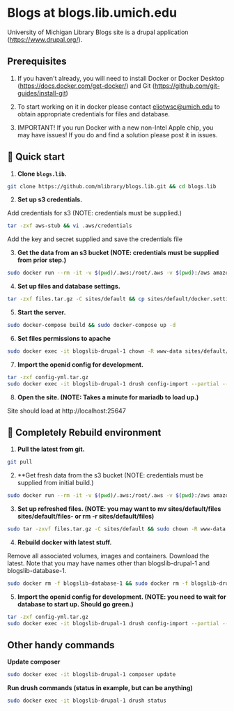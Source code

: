 # Blogs at blogs.lib.umich.edu

University of Michigan Library Blogs site is a drupal application (https://www.drupal.org/).

## Prerequisites

1. If you haven't already, you will need to install Docker or Docker Desktop (https://docs.docker.com/get-docker/) and Git (https://github.com/git-guides/install-git)

2. To start working on it in docker please contact eliotwsc@umich.edu to obtain appropriate credentials for files and database.

3. IMPORTANT! If you run Docker with a new non-Intel Apple chip, you may have issues! If you do and find a solution please post it in issues.

## 🚀 Quick start

1.  **Clone `blogs.lib`.**

```sh
git clone https://github.com/mlibrary/blogs.lib.git && cd blogs.lib
```

2.  **Set up s3 credentials.**

Add credentials for s3 (NOTE: credentials must be supplied.)

```sh
tar -zxf aws-stub && vi .aws/credentials
```

Add the key and secret supplied and save the credentials file

3.  **Get the data from an s3 bucket (NOTE: credentials must be supplied from prior step.)**

```sh
sudo docker run --rm -it -v $(pwd)/.aws:/root/.aws -v $(pwd):/aws amazon/aws-cli s3 cp s3://blogs-lib-umich-edu/ ./ --recursive
```

4.  **Set up files and database settings.**

```sh
tar -zxf files.tar.gz -C sites/default && cp sites/default/docker.settings.php sites/default/settings.php
```

5.  **Start the server.**

```sh
sudo docker-compose build && sudo docker-compose up -d
```

6. **Set files permissions to apache**

```sh
sudo docker exec -it blogslib-drupal-1 chown -R www-data sites/default/files
```

7.  **Import the openid config for development.**

```sh
tar -zxf config-yml.tar.gz
sudo docker exec -it blogslib-drupal-1 drush config-import --partial --source=config-yml/ 
```

8.  **Open the site. (NOTE: Takes a minute for mariadb to load up.)**

Site should load at http://localhost:25647

## 🚀 Completely Rebuild environment
1.  **Pull the latest from git.**

```sh
git pull
```

2.  **Get fresh data from the s3 bucket (NOTE: credentials must be supplied from initial build.)

```sh
sudo docker run --rm -it -v $(pwd)/.aws:/root/.aws -v $(pwd):/aws amazon/aws-cli s3 cp s3://blogs-lib-umich-edu/ ./ --recursive
```

3.  **Set up refreshed files. (NOTE: you may want to mv sites/default/files sites/default/files- or rm -r sites/default/files)**

```sh
sudo tar -zxvf files.tar.gz -C sites/default && sudo chown -R www-data sites/default/files
```

4.  **Rebuild docker with latest stuff.**

Remove all associated volumes, images and containers. Download the latest. Note that you may have names other than blogslib-drupal-1 and blogslib-database-1.

```sh
sudo docker rm -f blogslib-database-1 && sudo docker rm -f blogslib-drupal-1 && sudo docker volume rm -f blogslib_database && sudo docker image rm -f mariadb:latest && sudo docker image rm -f blogslib_drupal:latest && sudo docker-compose build --no-cache && sudo docker-compose up -d --force-recreate
```

5.  **Import the openid config for development. (NOTE: you need to wait for database to start up. Should go green.)**

```sh
tar -zxf config-yml.tar.gz
sudo docker exec -it blogslib-drupal-1 drush config-import --partial --source=config-yml/
```

## Other handy commands

**Update composer**

```sh
sudo docker exec -it blogslib-drupal-1 composer update
```

**Run drush commands (status in example, but can be anything)**

```sh
sudo docker exec -it blogslib-drupal-1 drush status
```
